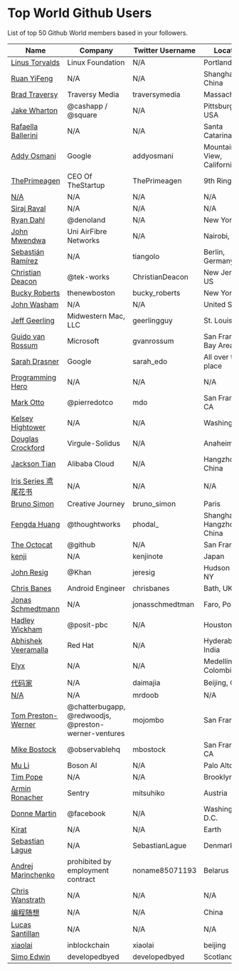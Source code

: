 # Top World Github Users

List of top 50 Github World members based in your followers.

<!-- START TOP USERS -->
| Name | Company | Twitter Username | Location | Repositories |
|------|---------|------------------|----------|--------------|
| [Linus Torvalds](https://github.com/torvalds) | Linux Foundation | N/A | Portland, OR | 9 |
| [Ruan YiFeng](https://github.com/ruanyf) | N/A | N/A | Shanghai, China | 74 |
| [Brad Traversy](https://github.com/bradtraversy) | Traversy Media | traversymedia | Massachusetts | 309 |
| [Jake Wharton](https://github.com/JakeWharton) | @cashapp / @square | N/A | Pittsburgh, PA, USA | 150 |
| [Rafaella Ballerini](https://github.com/rafaballerini) | N/A | N/A | Santa Catarina, Brasil | 59 |
| [Addy Osmani](https://github.com/addyosmani) | Google | addyosmani | Mountain View, California | 344 |
| [ThePrimeagen](https://github.com/ThePrimeagen) | CEO Of TheStartup | ThePrimeagen | 9th Ring, Vim | 228 |
| [N/A](https://github.com/CodeWithHarry) | N/A | N/A | N/A | 38 |
| [Siraj Raval](https://github.com/llSourcell) | N/A | N/A | N/A | 482 |
| [Ryan Dahl](https://github.com/ry) | @denoland  | N/A | New York City | 61 |
| [John Mwendwa](https://github.com/JohnMwendwa) | Uni AirFibre Networks | N/A | Nairobi, Kenya | 112 |
| [Sebastián Ramírez](https://github.com/tiangolo) | N/A | tiangolo | Berlin, Germany | 73 |
| [Christian Deacon](https://github.com/gamemann) | @tek-works | ChristianDeacon | New Jersey, US | 173 |
| [Bucky Roberts](https://github.com/buckyroberts) | thenewboston | bucky_roberts | New York, NY | 45 |
| [John Washam](https://github.com/jwasham) | N/A | N/A | United States | 30 |
| [Jeff Geerling](https://github.com/geerlingguy) | Midwestern Mac, LLC | geerlingguy | St. Louis, MO | 304 |
| [Guido van Rossum](https://github.com/gvanrossum) | Microsoft | gvanrossum | San Francisco Bay Area | 26 |
| [Sarah Drasner](https://github.com/sdras) | Google | sarah_edo | All over the place | 102 |
| [Programming Hero](https://github.com/ProgrammingHero1) | N/A | N/A | N/A | 911 |
| [Mark Otto](https://github.com/mdo) | @pierredotco  | mdo | San Francisco, CA | 32 |
| [Kelsey Hightower](https://github.com/kelseyhightower) | N/A | N/A | Washington | 195 |
| [Douglas Crockford](https://github.com/douglascrockford) | Virgule-Solidus | N/A | Anaheim | 18 |
| [Jackson Tian](https://github.com/JacksonTian) | Alibaba Cloud | N/A | Hangzhou, China | 271 |
| [Iris Series 鸢尾花书](https://github.com/Visualize-ML) | N/A | N/A | N/A | 10 |
| [Bruno Simon](https://github.com/brunosimon) | Creative Journey | bruno_simon | Paris | 80 |
| [Fengda Huang](https://github.com/phodal) | @thoughtworks | phodal_ | Shanghai / Hangzhou, China | 368 |
| [The Octocat](https://github.com/octocat) | @github | N/A | San Francisco | 8 |
| [kenji](https://github.com/kenjinote) | N/A | kenjinote | Japan | 639 |
| [John Resig](https://github.com/jeresig) | @Khan  | jeresig | Hudson Valley, NY | 111 |
| [Chris Banes](https://github.com/chrisbanes) | Android Engineer | chrisbanes | Bath, UK | 54 |
| [Jonas Schmedtmann](https://github.com/jonasschmedtmann) | N/A | jonasschmedtman | Faro, Portugal | 7 |
| [Hadley Wickham](https://github.com/hadley) | @posit-pbc | N/A | Houston, TX | 342 |
| [Abhishek Veeramalla](https://github.com/iam-veeramalla) | Red Hat | N/A | Hyderabad, India | 72 |
| [Elyx](https://github.com/elyxdev) | N/A | N/A | Medellín, Colombia. | 14 |
| [代码家](https://github.com/daimajia) | N/A | daimajia | Beijing, China | 91 |
| [N/A](https://github.com/mrdoob) | N/A | mrdoob | N/A | 41 |
| [Tom Preston-Werner](https://github.com/mojombo) | @chatterbugapp, @redwoodjs, @preston-werner-ventures  | mojombo | San Francisco | 66 |
| [Mike Bostock](https://github.com/mbostock) | @observablehq  | mbostock | San Francisco, CA | 87 |
| [Mu Li](https://github.com/mli) | Boson AI | N/A | Palo Alto, CA | 20 |
| [Tim Pope](https://github.com/tpope) | N/A | N/A | Brooklyn, NY | 85 |
| [Armin Ronacher](https://github.com/mitsuhiko) | Sentry | mitsuhiko | Austria | 314 |
| [Donne Martin](https://github.com/donnemartin) | @facebook | N/A | Washington, D.C. | 27 |
| [Kirat](https://github.com/hkirat) | N/A | N/A | Earth | 142 |
| [Sebastian Lague](https://github.com/SebLague) | N/A | SebastianLague | Denmark | 90 |
| [Andrej Marinchenko](https://github.com/BEPb) | prohibited by employment contract | noname85071193 | Belarus | 43 |
| [Chris Wanstrath](https://github.com/defunkt) | N/A | N/A | N/A | 107 |
| [编程随想](https://github.com/programthink) | N/A | N/A | China | 5 |
| [Lucas Santillan](https://github.com/Luc4st1574) | N/A | N/A | N/A | 19 |
| [xiaolai](https://github.com/xiaolai) | inblockchain | xiaolai | beijing | 64 |
| [Simo Edwin](https://github.com/developedbyed) | developedbyed | developedbyed | Scotland | 20 |
<!-- END TOP USERS -->

